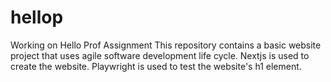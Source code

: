 # hellop
Working on Hello Prof Assignment
This repository contains a basic website project that uses agile software development life cycle.
Nextjs is used to create the website.
Playwright is used to test the website's h1 element.
